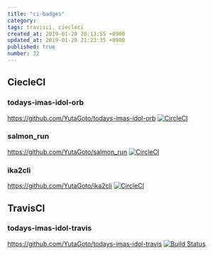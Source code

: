 ```yaml
---
title: "ci-badges"
category: 
tags: travisci, ciecleci
created_at: 2019-01-20 20:13:55 +0900
updated_at: 2019-01-20 21:23:35 +0900
published: true
number: 32
---
```


## CiecleCI
### todays-imas-idol-orb
https://github.com/YutaGoto/todays-imas-idol-orb
[![CircleCI](https://circleci.com/gh/YutaGoto/todays-imas-idol-orb.svg?style=svg)](https://circleci.com/gh/YutaGoto/todays-imas-idol-orb)

### salmon_run
https://github.com/YutaGoto/salmon_run
[![CircleCI](https://circleci.com/gh/YutaGoto/salmon_run.svg?style=svg)](https://circleci.com/gh/YutaGoto/salmon_run)

### ika2cli
https://github.com/YutaGoto/ika2cli
[![CircleCI](https://circleci.com/gh/YutaGoto/ika2cli.svg?style=svg)](https://circleci.com/gh/YutaGoto/ika2cli)

## TravisCI
### todays-imas-idol-travis
https://github.com/YutaGoto/todays-imas-idol-travis
[![Build Status](https://travis-ci.org/YutaGoto/todays-imas-idol-travis.svg?branch=master)](https://travis-ci.org/YutaGoto/todays-imas-idol-travis)

